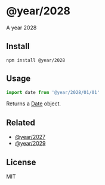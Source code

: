 # @year/2028

A year 2028

## Install

~~~
npm install @year/2028
~~~

## Usage

~~~js
import date from '@year/2028/01/01'
~~~

Returns a [Date](https://developer.mozilla.org/en-US/docs/Web/JavaScript/Reference/Global_Objects/Date) object.

## Related

* [@year/2027](https://github.com/antonmedv/year/tree/master/packages/2027)
* [@year/2029](https://github.com/antonmedv/year/tree/master/packages/2029)

## License

MIT
